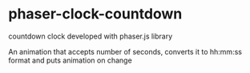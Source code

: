 # phaser-clock-countdown
countdown clock developed with phaser.js library

An animation that accepts number of seconds, converts it to hh:mm:ss format and puts animation on change

